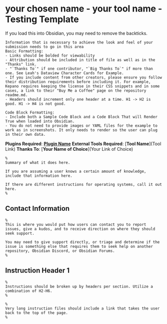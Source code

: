 # your chosen name - your tool name - Testing Template
If you load this into Obsidian, you may need to remove the backticks. 

```
Information that is necessary to achieve the look and feel of your submission needs to go in this area
Basic Formatting:
- Links should be bolded for viewability
- Attribution should be included in title of file as well as in the "Thanks" link.
- "`Thanks To`" if one contributor, "`Big Thanks To`" if more than one. See Leah's Dataview Character Cards for Example. 
- If you include content from other creators, please ensure you follow their distribution requirements before including it. For example, Kepano requires keeping the license in their CSS snippets and in some cases, a link to their "Buy Me a Coffee" page on the repository readme.md.
- Headers should increment only one header at a time. H1 -> H2 is good. H1 -> H4 is not good. 

Code Block Formatting:
- Include both a Sample Code Block and a Code Block That will Render True when loaded into Obsidian. 
- You do not need to provide images or YAML files for the example to work as in screenshots. It only needs to render so the user can plug in their own data.
```

__Plugins Required__: [**Plugin Name**](pluginlink)
__External Tools Required__: [**Tool Name**](Tool Link)
__Thanks To__: [**Your Name of Choice**](Your Link of Choice)

```
%
Summary of what it does here. 

If you are assuming a user knows a certain amount of knowledge, include that information here. 

If there are different instructions for operating systems, call it out here. 
%
```

## Contact Information
````
%
This is where you would put how users can contact you to report issues, give a kudos, and to receive direction on where they should seek support. 

You may need to give support directly, or triage and determine if the issue is something else that requires them to seek help on another repository, Obsidian Discord, or Obsidian Forums.
%
````

## Instruction Header 1

```
% 
Instructions should be broken up by headers per section. Utilize a combination of H2-H6.
%
```

```
%
Very long instruction files should include a link that takes the user back to the top of the page.
%
```
